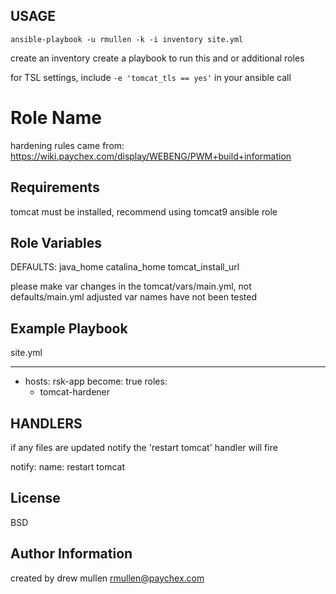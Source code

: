 USAGE
-----

`ansible-playbook -u rmullen -k -i inventory site.yml`

create an inventory
create a playbook to run this and or additional roles

for TSL settings, include `-e 'tomcat_tls == yes'` in your ansible call


Role Name
=========

hardening rules came from: https://wiki.paychex.com/display/WEBENG/PWM+build+information

Requirements
------------

tomcat must be installed, recommend using tomcat9 ansible role

Role Variables
--------------

DEFAULTS:
java_home
catalina_home
tomcat_install_url

please make var changes in the tomcat/vars/main.yml, not defaults/main.yml
adjusted var names have not been tested

Example Playbook
----------------

site.yml

---

- hosts: rsk-app
  become: true
  roles:
    - tomcat-hardener


HANDLERS
--------
if any files are updated notify the 'restart tomcat' handler will fire

notify:
name: restart tomcat


License
-------

BSD

Author Information
------------------

created by drew mullen rmullen@paychex.com
